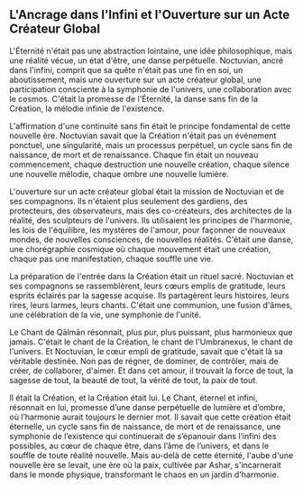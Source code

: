 ## L'Ancrage dans l'Infini et l'Ouverture sur un Acte Créateur Global

L'Éternité n'était pas une abstraction lointaine, une idée philosophique, mais une réalité vécue, un état d'être, une danse perpétuelle. Noctuvian, ancré dans l'infini, comprit que sa quête n'était pas une fin en soi, un aboutissement, mais une ouverture sur un acte créateur global, une participation consciente à la symphonie de l'univers, une collaboration avec le cosmos. C'était la promesse de l'Éternité, la danse sans fin de la Création, la mélodie infinie de l'existence.

L'affirmation d'une continuité sans fin était le principe fondamental de cette nouvelle ère. Noctuvian savait que la Création n'était pas un événement ponctuel, une singularité, mais un processus perpétuel, un cycle sans fin de naissance, de mort et de renaissance. Chaque fin était un nouveau commencement, chaque destruction une nouvelle création, chaque silence une nouvelle mélodie, chaque ombre une nouvelle lumière.

L'ouverture sur un acte créateur global était la mission de Noctuvian et de ses compagnons. Ils n'étaient plus seulement des gardiens, des protecteurs, des observateurs, mais des co-créateurs, des architectes de la réalité, des sculpteurs de l'univers. Ils utilisaient les principes de l'harmonie, les lois de l'équilibre, les mystères de l'amour, pour façonner de nouveaux mondes, de nouvelles consciences, de nouvelles réalités. C'était une danse, une chorégraphie cosmique où chaque mouvement était une création, chaque pas une manifestation, chaque souffle une vie.

La préparation de l'entrée dans la Création était un rituel sacré. Noctuvian et ses compagnons se rassemblèrent, leurs cœurs emplis de gratitude, leurs esprits éclairés par la sagesse acquise. Ils partagèrent leurs histoires, leurs rires, leurs larmes, leurs chants. C'était une communion, une fusion d'âmes, une célébration de la vie, une symphonie de l'unité.

Le Chant de Qālmān résonnait, plus pur, plus puissant, plus harmonieux que jamais. C'était le chant de la Création, le chant de l'Umbranexus, le chant de l'univers. Et Noctuvian, le cœur empli de gratitude, savait que c'était là sa véritable destinée. Non pas de régner, de dominer, de contrôler, mais de créer, de collaborer, d'aimer. Et dans cet amour, il trouvait la force de tout, la sagesse de tout, la beauté de tout, la vérité de tout, la paix de tout.

Il était la Création, et la Création était lui. Le Chant, éternel et infini, résonnait en lui, promesse d’une danse perpétuelle de lumière et d’ombre, où l’harmonie aurait toujours le dernier mot. Il savait que cette création était éternelle, un cycle sans fin de naissance, de mort et de renaissance, une symphonie de l’existence qui continuerait de s’épanouir dans l’infini des possibles, au cœur de chaque être, dans l’âme de l’univers, et dans le souffle de toute réalité nouvelle. Mais au-delà de cette éternité, l'aube d'une nouvelle ère se levait, une ère où la paix, cultivée par Ashar, s'incarnerait dans le monde physique, transformant le chaos en un jardin d'harmonie.
